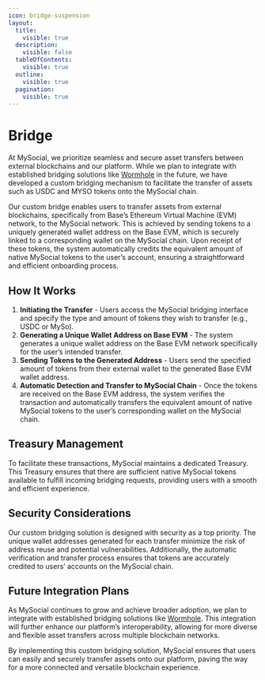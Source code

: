 ```yaml
---
icon: bridge-suspension
layout:
  title:
    visible: true
  description:
    visible: false
  tableOfContents:
    visible: true
  outline:
    visible: true
  pagination:
    visible: true
---
```


# Bridge

At MySocial, we prioritize seamless and secure asset transfers between external blockchains and our platform. While we plan to integrate with established bridging solutions like [Wormhole](https://wormhole.com/) in the future, we have developed a custom bridging mechanism to facilitate the transfer of assets such as USDC and MYSO tokens onto the MySocial chain.

Our custom bridge enables users to transfer assets from external blockchains, specifically from Base’s Ethereum Virtual Machine (EVM) network, to the MySocial network. This is achieved by sending tokens to a uniquely generated wallet address on the Base EVM, which is securely linked to a corresponding wallet on the MySocial chain. Upon receipt of these tokens, the system automatically credits the equivalent amount of native MySocial tokens to the user’s account, ensuring a straightforward and efficient onboarding process.

## How It Works

1.	**Initiating the Transfer** -	Users access the MySocial bridging interface and specify the type and amount of tokens they wish to transfer (e.g., USDC or MySo).
2.	**Generating a Unique Wallet Address on Base EVM** - The system generates a unique wallet address on the Base EVM network specifically for the user’s intended transfer.
3.	**Sending Tokens to the Generated Address** -	Users send the specified amount of tokens from their external wallet to the generated Base EVM wallet address.
4.	**Automatic Detection and Transfer to MySocial Chain** -	Once the tokens are received on the Base EVM address, the system verifies the transaction and automatically transfers the equivalent amount of native MySocial tokens to the user’s corresponding wallet on the MySocial chain.

## Treasury Management

To facilitate these transactions, MySocial maintains a dedicated Treasury. This Treasury ensures that there are sufficient native MySocial tokens available to fulfill incoming bridging requests, providing users with a smooth and efficient experience.

## Security Considerations

Our custom bridging solution is designed with security as a top priority. The unique wallet addresses generated for each transfer minimize the risk of address reuse and potential vulnerabilities. Additionally, the automatic verification and transfer process ensures that tokens are accurately credited to users’ accounts on the MySocial chain.

## Future Integration Plans

As MySocial continues to grow and achieve broader adoption, we plan to integrate with established bridging solutions like [Wormhole](https://wormhole.com/). This integration will further enhance our platform’s interoperability, allowing for more diverse and flexible asset transfers across multiple blockchain networks.

By implementing this custom bridging solution, MySocial ensures that users can easily and securely transfer assets onto our platform, paving the way for a more connected and versatile blockchain experience.